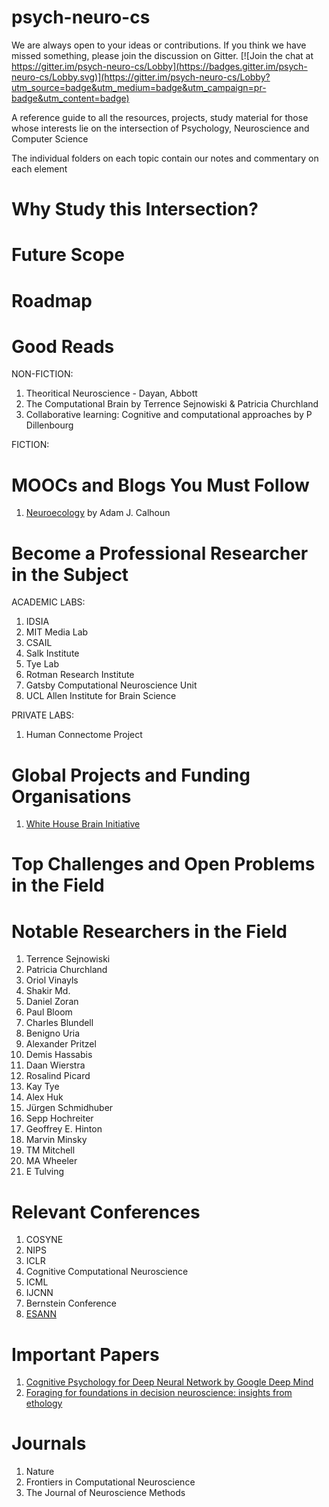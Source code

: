 # psych-neuro-cs
We are always open to your ideas or contributions. If you think we have missed something, please join the discussion on Gitter. 
[![Join the chat at https://gitter.im/psych-neuro-cs/Lobby](https://badges.gitter.im/psych-neuro-cs/Lobby.svg)](https://gitter.im/psych-neuro-cs/Lobby?utm_source=badge&utm_medium=badge&utm_campaign=pr-badge&utm_content=badge) 


A reference guide to all the resources, projects, study material for those whose interests lie on the intersection of Psychology, Neuroscience and Computer Science 

The individual folders on each topic contain our notes and commentary on each element

# Why Study this Intersection? 

# Future Scope 

# Roadmap

# Good Reads 

NON-FICTION:
1. Theoritical Neuroscience - Dayan, Abbott
2. The Computational Brain by Terrence Sejnowiski & Patricia Churchland
3. Collaborative learning: Cognitive and computational approaches by P Dillenbourg

FICTION:

# MOOCs and Blogs You Must Follow

1. [Neuroecology](https://neuroecology.wordpress.com/) by Adam J. Calhoun 

# Become a Professional Researcher in the Subject 

ACADEMIC LABS:

1. IDSIA	
2. MIT Media Lab	
3. CSAIL	
4. Salk Institute	
5. Tye Lab	
6. Rotman Research Institute	
7. Gatsby Computational Neuroscience Unit
8. UCL	Allen Institute for Brain Science	

PRIVATE LABS: 

1. Human Connectome Project

# Global Projects and Funding Organisations

1. [White House Brain Initiative](http://www.braininitiative.org/)

# Top Challenges and Open Problems in the Field

# Notable Researchers in the Field
1. Terrence Sejnowiski	
2. Patricia Churchland	
3. Oriol Vinayls	
4. Shakir Md.	
5. Daniel Zoran	
6. Paul Bloom	
7. Charles Blundell	
8. Benigno Uria	
9. Alexander Pritzel	
10. Demis Hassabis	
11. Daan Wierstra	
12. Rosalind Picard	
13. Kay Tye	
14. Alex Huk	
15. Jürgen Schmidhuber	
16. Sepp Hochreiter	
17. Geoffrey E. Hinton	
18. Marvin Minsky	
19. TM Mitchell	
20. MA Wheeler	
21. E Tulving

# Relevant Conferences
1. COSYNE	
2. NIPS	
3. ICLR	
4. Cognitive Computational Neuroscience	
5. ICML	
6. IJCNN	
7. Bernstein Conference
8. [ESANN](https://www.elen.ucl.ac.be/esann/)

# Important Papers 
1. [Cognitive Psychology for Deep Neural Network by Google Deep Mind](https://arxiv.org/abs/1706.08606)
2. [Foraging for foundations in decision neuroscience: insights from ethology](https://www.nature.com/articles/s41583-018-0010-7)

# Journals
1. Nature
2. Frontiers in Computational Neuroscience	
3. The Journal of Neuroscience Methods
